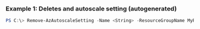 ### Example 1: Deletes and autoscale setting (autogenerated)
```powershell
PS C:\> Remove-AzAutoscaleSetting -Name <String> -ResourceGroupName MyResourceGroup
```

